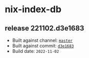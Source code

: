 # nix-index-db
## release 221102.d3e1683
- Built against channel: [`master`](https://github.com/nixos/nixpkgs/tree/master)
- Built against commit: [`d3e1683`](https://github.com/NixOS/nixpkgs/commit/d3e16830b27fdae4cd469dd143f0a9ef857eb673)
- Build date: `2022-11-02`
